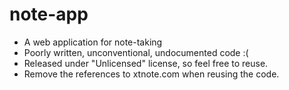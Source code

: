 # note-app
- A web application for note-taking
- Poorly written, unconventional, undocumented code :(
- Released under "Unlicensed" license, so feel free to reuse.
- Remove the references to xtnote.com when reusing the code.
